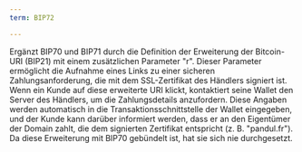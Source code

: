 ```yaml
---
term: BIP72

---
```

Ergänzt BIP70 und BIP71 durch die Definition der Erweiterung der Bitcoin-URI (BIP21) mit einem zusätzlichen Parameter "r". Dieser Parameter ermöglicht die Aufnahme eines Links zu einer sicheren Zahlungsanforderung, die mit dem SSL-Zertifikat des Händlers signiert ist. Wenn ein Kunde auf diese erweiterte URI klickt, kontaktiert seine Wallet den Server des Händlers, um die Zahlungsdetails anzufordern. Diese Angaben werden automatisch in die Transaktionsschnittstelle der Wallet eingegeben, und der Kunde kann darüber informiert werden, dass er an den Eigentümer der Domain zahlt, die dem signierten Zertifikat entspricht (z. B. "pandul.fr"). Da diese Erweiterung mit BIP70 gebündelt ist, hat sie sich nie durchgesetzt.